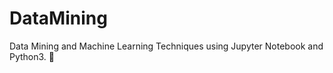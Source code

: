 # DataMining
Data Mining and Machine Learning Techniques using Jupyter Notebook and Python3. :snake:
